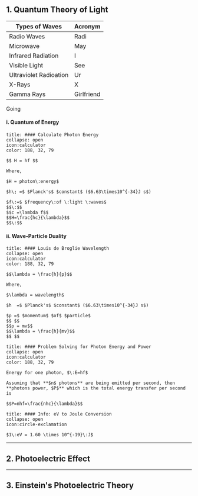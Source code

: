 
## 1. Quantum Theory of Light

| Types of Waves | Acronym |
|---|---|
| Radio Waves | Radi |
| Microwave | May |
| Infrared Radiation | I |
| Visible Light | See |
| Ultraviolet Radioation | Ur |
| X-Rays | X |
| Gamma Rays | Girlfriend |

Going 

#### i. Quantum of Energy

```ad-note
title: #### Calculate Photon Energy
collapse: open
icon:calculator
color: 188, 32, 79

$$ H = hf $$

Where, 

$H = photon\:energy$

$h\; =$ $Planck's$ $constant$ ($6.63\times10^{-34}J s$)

$f\:=$ $frequency\:of \:light \:waves$
$$\:$$
$$c =\lambda f$$
$$H=\frac{hc}{\lambda}$$
$$\:$$
```


#### ii. Wave-Particle Duality
```ad-note
title: #### Louis de Broglie Wavelength
collapse: open
icon:calculator
color: 188, 32, 79

$$\lambda = \frac{h}{p}$$

Where,

$\lambda = wavelength$

$h  =$ $Planck's$ $constant$ ($6.63\times10^{-34}J s$)

$p =$ $momentum$ $of$ $particle$
$$ $$
$$p = mv$$
$$\lambda = \frac{h}{mv}$$
$$ $$
```

```ad-note
title: #### Problem Solving for Photon Energy and Power
collapse: open
icon:calculator
color: 188, 32, 79

Energy for one photon, $\:E=hf$

Assuming that **$n$ photons** are being emitted per second, then **photons power, $P$** which is the total energy transfer per second is

$$P=nhf=\frac{nhc}{\lambda}$$
```

```ad-note
title: #### Info: eV to Joule Conversion
collapse: open
icon:circle-exclamation

$1\:eV = 1.60 \times 10^{-19}\:J$ 
```

---
## 2. Photoelectric Effect


---

## 3. Einstein's Photoelectric Theory